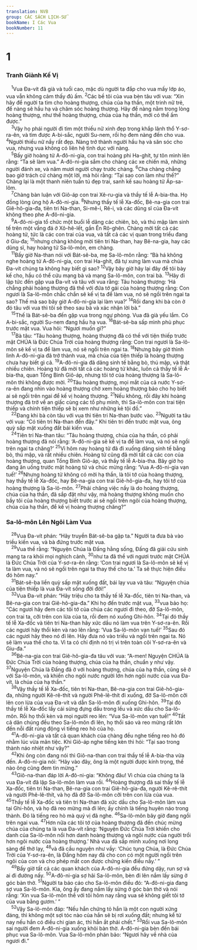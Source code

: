 ```yaml
---
translation: NVB
group: CÁC SÁCH LỊCH-SỬ
bookName: I Các Vua 
bookNumber: 11
---
```


<div class="title"><h1>1</h1><h3>Tranh Giành Kế Vị </h3></div>
<span class="verse 1vua_1_1"> <sup>1</sup>Vua Đa-vít đã già và tuổi cao, mặc dù người ta đắp cho vua mấy lớp áo, vua vẫn không cảm thấy đủ ấm. </span>
<span class="verse 1vua_1_2"><sup>2</sup>Các bề tôi của vua bèn tâu với vua: “Xin hãy để người ta tìm cho hoàng thượng, chúa của hạ thần, một trinh nữ trẻ, để nàng sẽ hầu hạ và chăm sóc hoàng thượng. Hãy để nàng nằm trong lòng hoàng thượng, như thế hoàng thượng, chúa của hạ thần, mới có thể ấm được.” <br/></span>
<span class="verse 1vua_1_3"> <sup>3</sup>Vậy họ phái người đi tìm một thiếu nữ xinh đẹp trong khắp lãnh thổ Y-sơ-ra-ên, và tìm được A-bi-sắc, người Su-nem, rồi họ đem nàng đến cho vua. </span>
<span class="verse 1vua_1_4"><sup>4</sup>Người thiếu nữ nầy rất đẹp. Nàng trở thành người hầu hạ và săn sóc cho vua, nhưng vua không có liên hệ tình dục với nàng. <br/></span>
<span class="verse 1vua_1_5"> <sup>5</sup>Bấy giờ hoàng tử A-đô-ni-gia, con trai hoàng phi Ha-ghít, tự tôn mình lên rằng: “Ta sẽ làm vua.” A-đô-ni-gia sắm cho chàng các xe chiến mã, những người đánh xe, và năm mươi người chạy trước chàng. </span>
<span class="verse 1vua_1_6"><sup>6</sup>Cha chàng chẳng bao giờ trách cứ chàng một lời, mà hỏi rằng: “Tại sao con làm như thế?” Chàng lại là một thanh niên tuấn tú đẹp trai, sanh kế sau hoàng tử Áp-sa-lôm. <br/></span>
<span class="verse 1vua_1_7"> <sup>7</sup>Chàng bàn luận với Giô-áp con trai Xê-ru-gia và thầy tế lễ A-bia-tha. Họ đồng lòng ủng hộ A-đô-ni-gia. </span>
<span class="verse 1vua_1_8"><sup>8</sup>Nhưng thầy tế lễ Xa-đốc, Bê-na-gia con trai Giê-hô-gia-đa, tiên tri Na-than, Si-mê-i, Rê-i, và các dũng sĩ của Đa-vít không theo phe A-đô-ni-gia. <br/></span>
<span class="verse 1vua_1_9"> <sup>9</sup>A-đô-ni-gia tổ chức một buổi lễ dâng các chiên, bò, và thú mập làm sinh tế trên một vầng đá ở Xô-hê-lết, gần Ên Rô-ghên. Chàng mời tất cả các hoàng tử, tức là các con trai của vua, và tất cả các vị quan trong triều đang ở Giu-đa; </span>
<span class="verse 1vua_1_10"><sup>10</sup>nhưng chàng không mời tiên tri Na-than, hay Bê-na-gia, hay các dũng sĩ, hay hoàng tử Sa-lô-môn, em chàng. <br/></span>
<span class="verse 1vua_1_11"> <sup>11</sup>Bấy giờ Na-than nói với Bát-sê-ba, mẹ Sa-lô-môn rằng: “Bà há không nghe hoàng tử A-đô-ni-gia, con trai Ha-ghít, đã tự xưng làm vua mà chúa Đa-vít chúng ta không hay biết gì sao? </span>
<span class="verse 1vua_1_12"><sup>12</sup>Vậy bây giờ hãy lại đây để tôi bày kế cho, hầu có thể cứu mạng bà và mạng Sa-lô-môn, con trai bà. </span>
<span class="verse 1vua_1_13"><sup>13</sup>Hãy đi lập tức đến gặp vua Đa-vít và tâu với vua rằng: Tâu hoàng thượng: ‘Há chẳng phải hoàng thượng đã thề với đứa tớ gái của hoàng thượng rằng: Con ngươi là Sa-lô-môn chắc chắn sẽ kế vị ta để làm vua, nó sẽ ngồi trên ngai ta sao? Thế mà sao bây giờ A-đô-ni-gia lại làm vua?’ </span>
<span class="verse 1vua_1_14"><sup>14</sup>Rồi đang khi bà còn ở đó tâu với vua thì tôi sẽ theo sau bà và xác nhận lời bà.” <br/></span>
<span class="verse 1vua_1_15"> <sup>15</sup>Thế là Bát-sê-ba đến gặp vua trong ngự phòng. Vua đã già yếu lắm. Có A-bi-sắc, người Su-nem đang hầu hạ vua. </span>
<span class="verse 1vua_1_16"><sup>16</sup>Bát-sê-ba sấp mình phủ phục trước mặt vua. Vua hỏi: “Ngươi muốn gì?” <br/></span>
<span class="verse 1vua_1_17"> <sup>17</sup>Bà tâu: “Tâu hoàng thượng, hoàng thượng đã có thề với tiện thiếp trước mặt CHÚA là Đức Chúa Trời của hoàng thượng rằng: Con trai ngươi là Sa-lô-môn sẽ kế vị ta để làm vua, nó sẽ ngồi trên ngai ta. </span>
<span class="verse 1vua_1_18"><sup>18</sup>Nhưng bây giờ thình lình A-đô-ni-gia đã trở thành vua, mà chúa của tiện thiếp là hoàng thượng chưa hay biết gì cả. </span>
<span class="verse 1vua_1_19"><sup>19</sup>A-đô-ni-gia đã dâng sinh tế bằng bò, thú mập, và thật nhiều chiên. Hoàng tử đã mời tất cả các hoàng tử khác, luôn cả thầy tế lễ A-bia-tha, quan Tổng Binh Giô-áp, nhưng tôi tớ của hoàng thượng là Sa-lô-môn thì không được mời. </span>
<span class="verse 1vua_1_20"><sup>20</sup>Tâu hoàng thượng, mọi mắt của cả nước Y-sơ-ra-ên đang nhìn vào hoàng thượng chờ xem hoàng thượng bảo cho họ biết ai sẽ ngồi trên ngai để kế vị hoàng thượng. </span>
<span class="verse 1vua_1_21"><sup>21</sup>Nếu không, rồi đây khi hoàng thượng đã trở về an giấc cùng các tổ phụ mình, thì Sa-lô-môn con trai tiện thiếp và chính tiện thiếp sẽ bị xem như những kẻ tội đồ.” <br/></span>
<span class="verse 1vua_1_22"> <sup>22</sup>Đang khi bà còn tâu với vua thì tiên tri Na-than bước vào. </span>
<span class="verse 1vua_1_23"><sup>23</sup>Người ta tâu với vua: “Có tiên tri Na-than đến đây.” Khi tiên tri đến trước mặt vua, ông quỳ sấp mặt xuống đất bái kiến vua. <br/></span>
<span class="verse 1vua_1_24"> <sup>24</sup>Tiên tri Na-than tâu: “Tâu hoàng thượng, chúa của hạ thần, có phải hoàng thượng đã nói rằng: ‘A-đô-ni-gia sẽ kế vị ta để làm vua, và nó sẽ ngồi trên ngai ta chăng?’ </span>
<span class="verse 1vua_1_25"><sup>25</sup>Vì hôm nay hoàng tử đã đi xuống dâng sinh tế bằng bò, thú mập, và rất nhiều chiên. Hoàng tử cũng đã mời tất cả các con của hoàng thượng, quan Tổng Binh Giô-áp, và thầy tế lễ A-bia-tha. Bây giờ họ đang ăn uống trước mặt hoàng tử và chúc mừng rằng: ‘Vua A-đô-ni-gia vạn tuế!’ </span>
<span class="verse 1vua_1_26"><sup>26</sup>Nhưng hoàng tử không có mời hạ thần, là tôi tớ của hoàng thượng, hay thầy tế lễ Xa-đốc, hay Bê-na-gia con trai Giê-hô-gia-đa, hay tôi tớ của hoàng thượng là Sa-lô-môn. </span>
<span class="verse 1vua_1_27"><sup>27</sup>Phải chăng việc nầy là do hoàng thượng, chúa của hạ thần, đã sắp đặt như vậy, mà hoàng thượng không muốn cho bầy tôi của hoàng thượng biết trước ai sẽ ngồi trên ngôi của hoàng thượng, chúa của hạ thần, để kế vị hoàng thượng chăng?” <br/></span>
<div class="title"><h3>Sa-lô-môn Lên Ngôi Làm Vua </h3></div>
<span class="verse 1vua_1_28"> <sup>28</sup>Vua Đa-vít phán: “Hãy truyền Bát-sê-ba gặp ta.” Người ta đưa bà vào triều kiến vua, và bà đứng trước mặt vua. <br/></span>
<span class="verse 1vua_1_29"> <sup>29</sup>Vua thề rằng: “Nguyện Chúa là Đấng hằng sống, Đấng đã giải cứu sinh mạng ta ra khỏi mọi nghịch cảnh, </span>
<span class="verse 1vua_1_30"><sup>30</sup>như ta đã thề với ngươi trước mặt CHÚA là Đức Chúa Trời của Y-sơ-ra-ên rằng: ‘Con trai ngươi là Sa-lô-môn sẽ kế vị ta làm vua, và nó sẽ ngồi trên ngai ta thay thế cho ta.’ Ta sẽ thực hiện điều đó hôm nay.” <br/></span>
<span class="verse 1vua_1_31"> <sup>31</sup>Bát-sê-ba liền quỳ sấp mặt xuống đất, bái lạy vua và tâu: “Nguyện chúa của tiện thiếp là vua Đa-vít sống đời đời!” <br/></span>
<span class="verse 1vua_1_32"> <sup>32</sup>Vua Đa-vít phán: “Hãy triệu cho ta thầy tế lễ Xa-đốc, tiên tri Na-than, và Bê-na-gia con trai Giê-hô-gia-đa.” Khi họ đến trước mặt vua, </span>
<span class="verse 1vua_1_33"><sup>33</sup>vua bảo họ: “Các ngươi hãy đem các tôi tớ của chúa các ngươi đi theo, đỡ Sa-lô-môn, con trai ta, cỡi trên con lừa của ta, rồi đem nó xuống Ghi-hôn. </span>
<span class="verse 1vua_1_34"><sup>34</sup>Tại đó thầy tế lễ Xa-đốc và tiên tri Na-than hãy xức dầu nó làm vua trên Y-sơ-ra-ên. Rồi các ngươi hãy thổi kèn và rao lên rằng: ‘Vua Sa-lô-môn vạn tuế!’ </span>
<span class="verse 1vua_1_35"><sup>35</sup>Sau đó các ngươi hãy theo nó đi lên. Hãy đưa nó vào triều và ngồi trên ngai ta. Nó sẽ làm vua thế cho ta. Vì ta có chỉ định nó trị vì trên toàn cõi Y-sơ-ra-ên và Giu-đa.” <br/></span>
<span class="verse 1vua_1_36"> <sup>36</sup>Bê-na-gia con trai Giê-hô-gia-đa tâu với vua: “A-men! Nguyện CHÚA là Đức Chúa Trời của hoàng thượng, chúa của hạ thần, chuẩn y như vậy. </span>
<span class="verse 1vua_1_37"><sup>37</sup>Nguyện Chúa là Đấng đã ở với hoàng thượng, chúa của hạ thần, cũng sẽ ở với Sa-lô-môn, và khiến cho ngôi nước người lớn hơn ngôi nước của vua Đa-vít, là chúa của hạ thần.” <br/></span>
<span class="verse 1vua_1_38"> <sup>38</sup>Vậy thầy tế lễ Xa-đốc, tiên tri Na-than, Bê-na-gia con trai Giê-hô-gia-đa, những người Kê-rê-thít và người Phê-lê-thít đi xuống, đỡ Sa-lô-môn cỡi lên con lừa của vua Đa-vít và dẫn Sa-lô-môn đi xuống Ghi-hôn. </span>
<span class="verse 1vua_1_39"><sup>39</sup>Tại đó thầy tế lễ Xa-đốc lấy cái sừng đựng dầu trong lều và xức dầu cho Sa-lô-môn. Rồi họ thổi kèn và mọi người reo lên: “Vua Sa-lô-môn vạn tuế!” </span>
<span class="verse 1vua_1_40"><sup>40</sup>Tất cả dân chúng đều theo Sa-lô-môn đi lên, họ thổi sáo và reo mừng rất lớn đến nỗi đất rúng động vì tiếng reo hò của họ. <br/></span>
<span class="verse 1vua_1_41"> <sup>41</sup>A-đô-ni-gia và tất cả quan khách của chàng đều nghe tiếng reo hò đó nhằm lúc vừa mãn tiệc. Khi Giô-áp nghe tiếng kèn thì hỏi: “Tại sao trong thành náo nhiệt như vậy?” <br/></span>
<span class="verse 1vua_1_42"> <sup>42</sup>Khi ông còn đang nói thì Giô-na-than con trai thầy tế lễ A-bia-tha vừa đến. A-đô-ni-gia nói: “Hãy vào đây, ông là một người được kính trọng, thế nào ông cũng đem tin mừng.” <br/></span>
<span class="verse 1vua_1_43"> <sup>43</sup>Giô-na-than đáp lời A-đô-ni-gia: “Không đâu! Vì chúa của chúng ta là vua Đa-vít đã lập Sa-lô-môn làm vua rồi. </span>
<span class="verse 1vua_1_44"><sup>44</sup>Hoàng thượng đã sai thầy tế lễ Xa-đốc, tiên tri Na-than, Bê-na-gia con trai Giê-hô-gia-đa, người Kê-rê-thít và người Phê-lê-thít, và họ đã đỡ Sa-lô-môn cỡi trên con lừa của vua. </span>
<span class="verse 1vua_1_45"><sup>45</sup>Thầy tế lễ Xa-đốc và tiên tri Na-than đã xức dầu cho Sa-lô-môn làm vua tại Ghi-hôn, và họ đã reo mừng mà đi lên; ấy chính là tiếng huyên náo trong thành. Đó là tiếng reo hò mà quý vị đã nghe. </span>
<span class="verse 1vua_1_46"><sup>46</sup>Sa-lô-môn bây giờ đang ngồi trên ngai vua. </span>
<span class="verse 1vua_1_47"><sup>47</sup>Hơn nữa các tôi tớ của hoàng thượng đã đến chúc mừng chúa của chúng ta là vua Đa-vít rằng: ‘Nguyện Đức Chúa Trời khiến cho danh của Sa-lô-môn nổi hơn danh hoàng thượng và ngôi nước của người trổi hơn ngôi nước của hoàng thượng.’ Nhà vua đã sấp mình xuống nơi long sàng để thờ lạy, </span>
<span class="verse 1vua_1_48"><sup>48</sup>và đã cầu nguyện như vầy: ‘Chúc tụng Chúa, là Đức Chúa Trời của Y-sơ-ra-ên, là Đấng hôm nay đã cho con có một người ngồi trên ngôi của con và cho phép mắt con được chứng kiến điều nầy.’ ” <br/></span>
<span class="verse 1vua_1_49"> <sup>49</sup>Bấy giờ tất cả các quan khách của A-đô-ni-gia đều đứng dậy, run sợ và ai đi đường nấy. </span>
<span class="verse 1vua_1_50"><sup>50</sup>A-đô-ni-gia sợ hãi Sa-lô-môn, bèn đi lên nắm lấy sừng ở góc bàn thờ. </span>
<span class="verse 1vua_1_51"><sup>51</sup>Người ta báo cáo cho Sa-lô-môn điều đó: “A-đô-ni-gia đang sợ vua Sa-lô-môn. Kìa, ông ấy đang nắm lấy sừng ở góc bàn thờ và nói rằng: ‘Xin vua Sa-lô-môn thề với tôi hôm nay rằng vua sẽ không giết tôi tớ của vua bằng gươm.’ ” <br/></span>
<span class="verse 1vua_1_52"> <sup>52</sup>Vậy Sa-lô-môn đáp: “Nếu hắn chứng tỏ hắn là một con người xứng đáng, thì không một sợi tóc nào của hắn sẽ bị rơi xuống đất; nhưng kể từ nay nếu hắn có điều chi gian ác, thì hắn ắt phải chết.” </span>
<span class="verse 1vua_1_53"><sup>53</sup>Rồi vua Sa-lô-môn sai người đem A-đô-ni-gia xuống khỏi bàn thờ. A-đô-ni-gia bèn đến bái phục vua Sa-lô-môn. Vua Sa-lô-môn phán bảo: “Ngươi hãy về nhà của ngươi đi.” <br/></span>
